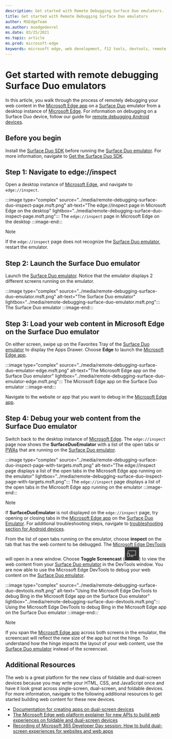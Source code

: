 ```yaml
---
description: Get started with Remote Debugging Surface Duo emulators.
title: Get started with Remote Debugging Surface Duo emulators
author: MSEdgeTeam
ms.author: msedgedevrel
ms.date: 03/25/2021
ms.topic: article
ms.prod: microsoft-edge
keywords: microsoft edge, web development, f12 tools, devtools, remote debugging, android, surface duo
---
```

# Get started with remote debugging Surface Duo emulators

In this article, you walk through the process of remotely debugging your web content in the [Microsoft Edge app][GooglePlayStoreAppsComMicrosoftEmmx] on a [Surface Duo][MicrosoftSurfaceDevicesSurfaceDuo] emulator from a desktop instance of [Microsoft Edge][MicrosoftEdge].  For information on debugging on a Surface Duo device, follow our guide for [remote debugging Android devices][DevtoolsRemoteDebuggingMain].


<!-- ====================================================================== -->
## Before you begin

Install the [Surface Duo SDK][MicrosoftDownload100847] before running the [Surface Duo emulator][DualScreenAndroidUseEmulator].  For more information, navigate to [Get the Surface Duo SDK][DualScreenAndroidGetDuoSdk].


<!-- ====================================================================== -->
## Step 1: Navigate to edge://inspect

Open a desktop instance of [Microsoft Edge][MicrosoftEdge], and navigate to `edge://inspect`.

:::image type="complex" source="../media/remote-debugging-surface-duo-inspect-page.msft.png" alt-text="The edge://inspect page in Microsoft Edge on the desktop" lightbox="../media/remote-debugging-surface-duo-inspect-page.msft.png":::
   The `edge://inspect` page in Microsoft Edge on the desktop
:::image-end:::

> [!NOTE]
> If the `edge://inspect` page does not recognize the [Surface Duo emulator][DualScreenAndroidUseEmulator], restart the emulator.


<!-- ====================================================================== -->
## Step 2: Launch the Surface Duo emulator

Launch the [Surface Duo emulator][DualScreenAndroidUseEmulator].  Notice that the emulator displays 2 different screens running on the emulator.

:::image type="complex" source="../media/remote-debugging-surface-duo-emulator.msft.png" alt-text="The Surface Duo emulator" lightbox="../media/remote-debugging-surface-duo-emulator.msft.png":::
   The Surface Duo emulator
:::image-end:::


<!-- ====================================================================== -->
## Step 3: Load your web content in Microsoft Edge on the Surface Duo emulator

On either screen, swipe up on the Favorites Tray of the [Surface Duo emulator][DualScreenAndroidUseEmulator] to display the Apps Drawer.  Choose **Edge** to launch the [Microsoft Edge app][GooglePlayStoreAppsComMicrosoftEmmx].

:::image type="complex" source="../media/remote-debugging-surface-duo-emulator-edge.msft.png" alt-text="The Microsoft Edge app on the Surface Duo emulator" lightbox="../media/remote-debugging-surface-duo-emulator-edge.msft.png":::
   The Microsoft Edge app on the Surface Duo emulator
:::image-end:::

Navigate to the website or app that you want to debug in the [Microsoft Edge app][GooglePlayStoreAppsComMicrosoftEmmx].


<!-- ====================================================================== -->
## Step 4: Debug your web content from the Surface Duo emulator

Switch back to the desktop instance of [Microsoft Edge][MicrosoftEdge].  The `edge://inspect` page now shows the **SurfaceDuoEmulator** with a list of the open tabs or [PWAs][ProgressiveWebAppsIndex] that are running on the [Surface Duo emulator][DualScreenAndroidUseEmulator].

:::image type="complex" source="../media/remote-debugging-surface-duo-inspect-page-with-targets.msft.png" alt-text="The edge://inspect page displays a list of the open tabs in the Microsoft Edge app running on the emulator" lightbox="../media/remote-debugging-surface-duo-inspect-page-with-targets.msft.png":::
   The `edge://inspect` page displays a list of the open tabs in the Microsoft Edge app running on the emulator
:::image-end:::

> [!NOTE]
> If **SurfaceDuoEmulator** is not displayed on the `edge://inspect` page, try opening or closing tabs in the [Microsoft Edge app][GooglePlayStoreAppsComMicrosoftEmmx] on the [Surface Duo Emulator][DualScreenAndroidUseEmulator].  For additional troubleshooting steps, navigate to [troubleshooting section for Android devices][DevtoolsRemoteDebuggingIndexTroubleshootingDevtoolsIsNotDetectingAndroidDevice].

From the list of open tabs running on the emulator, choose **inspect** on the tab that has the web content to be debugged.  The [Microsoft Edge DevTools][DevtoolsIndex] will open in a new window.  Choose **Toggle Screencast** (![Toggle Screencast](../media/toggle-screencast-icon.msft.png)) to view the web content from your [Surface Duo emulator][DualScreenAndroidUseEmulator] in the DevTools window.  You are now able to use the Microsoft Edge DevTools to debug your web content on the [Surface Duo emulator][DualScreenAndroidUseEmulator].

:::image type="complex" source="../media/remote-debugging-surface-duo-devtools.msft.png" alt-text="Using the Microsoft Edge DevTools to debug Bing in the Microsoft Edge app on the Surface Duo emulator" lightbox="../media/remote-debugging-surface-duo-devtools.msft.png":::
   Using the Microsoft Edge DevTools to debug Bing in the Microsoft Edge app on the Surface Duo emulator
:::image-end:::

> [!NOTE]
> If you span the [Microsoft Edge app][GooglePlayStoreAppsComMicrosoftEmmx] across both screens in the emulator, the screencast will reflect the new size of the app but not the hinge.  To understand how the hinge impacts the layout of your web content, use the [Surface Duo emulator][DualScreenAndroidUseEmulator] instead of the screencast.


<!-- ====================================================================== -->
## Additional Resources

The web is a great platform for the new class of foldable and dual-screen devices because you may write your HTML, CSS, and JavaScript once and have it look great across single-screen, dual-screen, and foldable devices.  For more information, navigate to the following additional resources to get started building web content for these new devices.

*   [Documentation for creating apps on dual-screen devices][DualScreenIndex]
*   [The Microsoft Edge web platform explainer for new APIs to build web experiences on foldable and dual-screen devices][GithubMicrosoftedgeMsedgeexplainersFoldablesExplainer]
*   [Recording of Microsoft 365 Developer Day session: How to build dual-screen experiences for websites and web apps][YoutubeDxrzwsqxpvc]


<!-- ====================================================================== -->
<!-- links -->

[DevtoolsIndex]: ../index.md "Microsoft Edge Developer Tools | Microsoft Docs"
[ProgressiveWebAppsIndex]: ../../progressive-web-apps-chromium/index.md "Progressive Web Apps on Windows | Microsoft Docs"
[DevtoolsRemoteDebuggingMain]: ./index.md "Get started with remote debugging Android devices | Microsoft Docs"
[DevtoolsRemoteDebuggingIndexTroubleshootingDevtoolsIsNotDetectingAndroidDevice]: ./index.md#troubleshooting-devtools-is-not-detecting-the-android-device "Troubleshooting: DevTools is not detecting the Android device - Get started with remote debugging Android devices | Microsoft Docs"
<!-- external links -->
[DualScreenIndex]: /dual-screen/index "Create apps for dual-screen devices | Microsoft Docs"
[DualScreenAndroidUseEmulator]: /dual-screen/android/use-emulator "Use the Surface DUo emulator | Microsoft Docs"
[DualScreenAndroidGetDuoSdk]: /dual-screen/android/get-duo-sdk "Get the Surface Duo SDK | Microsoft Docs"

[MicrosoftEdge]: https://www.microsoft.com/edge "Download Microsoft Edge Browser | Microsoft"
[MicrosoftSurfaceDevicesSurfaceDuo]: https://www.microsoft.com/surface/devices/surface-duo "The new Surface Duo | Microsoft Surface"
[MicrosoftDownload100847]: https://www.microsoft.com/download/details.aspx?id=100847 "Download Surface Duo SDK Preview Release | Microsoft Download Center"

[GooglePlayStoreAppsComMicrosoftEmmx]: https://play.google.com/store/apps/details?id=com.microsoft.emmx "Microsoft Edge: Web Browser | GooglePlay"

[GithubMicrosoftedgeMsedgeexplainersFoldablesExplainer]: https://github.com/MicrosoftEdge/MSEdgeExplainers/blob/master/Foldables/explainer.md "Web Platform Primitives for Enlightened Experiences on Foldable Devices - MicrosoftEdge/MSEdgeExplainers | GitHub"

[YoutubeDxrzwsqxpvc]: https://youtu.be/DXrZWsqXPVc "How to build dual-screen experiences for the website and web apps | YouTube"
